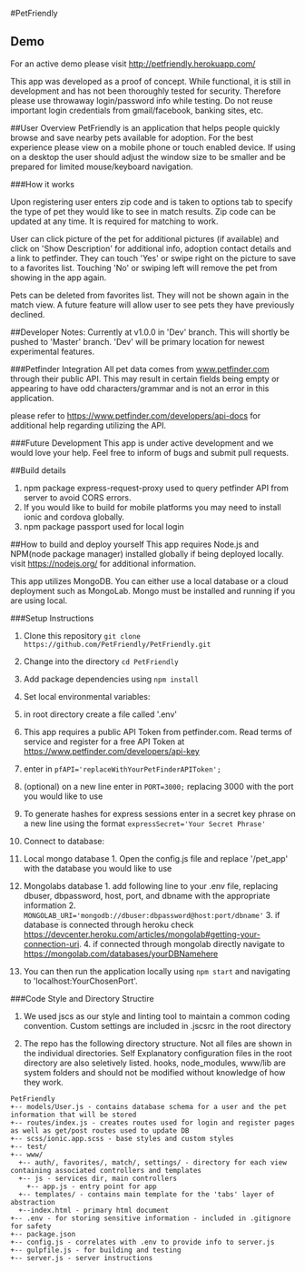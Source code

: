 #PetFriendly

## Demo
For an active demo please visit http://petfriendly.herokuapp.com/

This app was developed as a proof of concept. While functional, it is still in development and has not been thoroughly tested for security. Therefore please use throwaway login/password info while testing. Do not reuse important login credentials from gmail/facebook, banking sites, etc.

##User Overview
PetFriendly is an application that helps people quickly browse and save nearby pets available for adoption. For the best experience please view on a mobile phone or touch enabled device. If using on a desktop the user should adjust the window size to be smaller and be prepared for limited mouse/keyboard navigation.

###How it works

Upon registering user enters zip code and is taken to options tab to specify the type of pet they would like to see in match results. Zip code can be updated at any time. It is required for matching to work.

User can click picture of the pet for additional pictures (if available) and click on 'Show Description' for additional info, adoption contact details and a link to petfinder. They can touch 'Yes' or swipe right on the picture to save to a favorites list. Touching 'No' or swiping left will remove the pet from showing in the app again.

Pets can be deleted from favorites list. They will not be shown again in the match view. A future feature will allow user to see pets they have previously declined.

##Developer Notes:
Currently at v1.0.0 in 'Dev' branch. This will shortly be pushed to 'Master' branch. 'Dev' will be primary location for newest experimental features.

###Petfinder Integration
All pet data comes from www.petfinder.com through their public API. This may result in certain fields being empty or appearing to have odd characters/grammar and is not an error in this application.

please refer to https://www.petfinder.com/developers/api-docs for additional help regarding utilizing the API.

###Future Development
This app is under active development and we would love your help. Feel free to inform of bugs and submit pull requests.

##Build details
1. npm package express-request-proxy used to query petfinder API from server to avoid CORS errors.
2. If you would like to build for mobile platforms you may need to install ionic and cordova globally.
3. npm package passport used for local login


##How to build and deploy yourself
This app requires Node.js and NPM(node package manager) installed globally if being deployed locally. visit https://nodejs.org/ for additional information.

This app utilizes MongoDB. You can either use a local database or a cloud deployment such as MongoLab. Mongo must be installed and running if you are using local.

###Setup Instructions
1. Clone this repository ```git clone https://github.com/PetFriendly/PetFriendly.git```
2. Change into the directory ```cd PetFriendly```
3. Add package dependencies using ```npm install```
4. Set local environmental variables:
  1. in root directory create a file called '.env'
  2. This app requires a public API Token from petfinder.com. Read terms of service and register for a free API Token at https://www.petfinder.com/developers/api-key
  3. enter in ```pfAPI='replaceWithYourPetFinderAPIToken';```
  4. (optional) on a new line enter in ```PORT=3000;``` replacing 3000 with the port you would like to use
  5. To generate hashes for express sessions enter in a secret key phrase on a new line using the format ```expressSecret='Your Secret Phrase'```

5. Connect to database:
  1. Local mongo database
    1. Open the config.js file and replace '/pet_app' with the database you would like to use
  2.  Mongolabs database
    1. add following line to your .env file, replacing dbuser, dbpassword, host, port, and dbname with the appropriate information
    2. ```MONGOLAB_URI='mongodb://dbuser:dbpassword@host:port/dbname'```
    3. if database is connected through heroku check https://devcenter.heroku.com/articles/mongolab#getting-your-connection-uri.
    4. if connected through mongolab directly navigate to https://mongolab.com/databases/yourDBNamehere
  6. You can then run the application locally using ```npm start``` and navigating to 'localhost:YourChosenPort'.

###Code Style and Directory Structire
1. We used jscs as our style and linting tool to maintain a common coding convention. Custom settings are included in .jscsrc in the root directory

2. The repo has the following directory structure. Not all files are shown in the individual directories. Self Explanatory configuration files in the root directory are also seletively listed. hooks, node_modules, www/lib are system folders and should not be modified without knowledge of how they work.

```
PetFriendly
+-- models/User.js - contains database schema for a user and the pet information that will be stored
+-- routes/index.js - creates routes used for login and register pages as well as get/post routes used to update DB
+-- scss/ionic.app.scss - base styles and custom styles
+-- test/
+-- www/
  +-- auth/, favorites/, match/, settings/ - directory for each view containing associated controllers and templates
  +-- js - services dir, main controllers
    +-- app.js - entry point for app
  +-- templates/ - contains main template for the 'tabs' layer of abstraction
  +--index.html - primary html document
+-- .env - for storing sensitive information - included in .gitignore for safety
+-- package.json
+-- config.js - correlates with .env to provide info to server.js
+-- gulpfile.js - for building and testing
+-- server.js - server instructions
```

